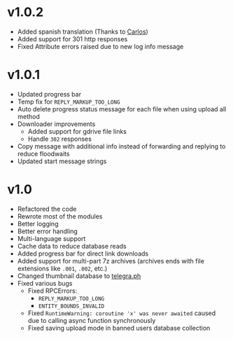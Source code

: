 # v1.0.2
- Added spanish translation (Thanks to [Carlos](https://t.me/Carlitosbby))
- Added support for 301 http responses
- Fixed Attribute errors raised due to new log info message

# v1.0.1
- Updated progress bar
- Temp fix for `REPLY_MARKUP_TOO_LONG`
- Auto delete progress status message for each file when using upload all method
- Downloader improvements
    - Added support for gdrive file links
    - Handle `302` responses
- Copy message with additional info instead of forwarding and replying to reduce floodwaits
- Updated start message strings

# v1.0
- Refactored the code
- Rewrote most of the modules
- Better logging
- Better error handling
- Multi-language support
- Cache data to reduce database reads
- Added progress bar for direct link downloads
- Added support for multi-part 7z archives (archives ends with file extensions like `.001`, `.002`, etc.)
- Changed thumbnail database to [telegra.ph](https://telegra.ph/)
- Fixed various bugs
    - Fixed RPCErrors:
        - `REPLY_MARKUP_TOO_LONG`
        - `ENTITY_BOUNDS_INVALID`
    - Fixed `RuntimeWarning: coroutine 'x' was never awaited` caused due to calling async function synchronously
    - Fixed saving upload mode in banned users database collection